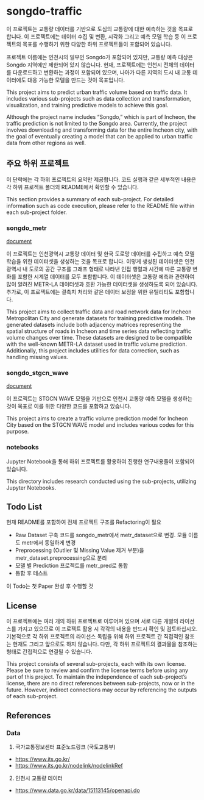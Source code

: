 # songdo-traffic

이 프로젝트는 교통량 데이터를 기반으로 도심의 교통량에 대한 예측하는 것을 목표로 합니다. 이 프로젝트에는 데이터 수집 및 변환, 시각화 그리고 예측 모델 학습 등 이 프로젝트의 목표를 수행하기 위한 다양한 하위 프로젝트들이 포함되어 있습니다.

프로젝트 이름에는 인천시의 일부인 Songdo가 포함되어 있지만, 교통량 예측 대상은 Songdo 지역에만 제한되어 있지 않습니다. 현재, 프로젝트에는 인천시 전체의 데이터를 다운로드하고 변환하는 과정이 포함되어 있으며, 나아가 다른 지역의 도시 내 교통 데이터에도 대응 가능한 모델을 만드는 것이 목표입니다.

This project aims to predict urban traffic volume based on traffic data. It includes various sub-projects such as data collection and transformation, visualization, and training predictive models to achieve this goal.

Although the project name includes “Songdo,” which is part of Incheon, the traffic prediction is not limited to the Songdo area. Currently, the project involves downloading and transforming data for the entire Incheon city, with the goal of eventually creating a model that can be applied to urban traffic data from other regions as well.

## 주요 하위 프로젝트

이 단락에는 각 하위 프로젝트의 요약만 제공합니다. 코드 실행과 같은 세부적인 내용은 각 하위 프로젝트 폴더의 README에서 확인할 수 있습니다.

This section provides a summary of each sub-project. For detailed information such as code execution, please refer to the README file within each sub-project folder.

### songdo_metr

[document](./songdo_metr/README.md)

이 프로젝트는 인천광역시 교통량 데이터 및 한국 도로망 데이터를 수집하고 예측 모델 학습을 위한 데이터셋을 생성하는 것을 목표로 합니다. 이렇게 생성된 데이터셋은 인천광역시 내 도로의 공간 구조를 그래프 형태로 나타낸 인접 행렬과 시간에 따른 교통량 변화를 포함한 시계열 데이터를 모두 포함합니다. 이 데이터셋은 교통량 에측과 관련하여 많이 알려진 METR-LA 데이터셋과 호환 가능한 데이터셋을 생성하도록 되어 있습니다. 추가로, 이 프로젝트에는 결측치 처리와 같은 데이터 보정을 위한 유틸리티도 포함합니다.

This project aims to collect traffic data and road network data for Incheon Metropolitan City and generate datasets for training predictive models. The generated datasets include both adjacency matrices representing the spatial structure of roads in Incheon and time series data reflecting traffic volume changes over time. These datasets are designed to be compatible with the well-known METR-LA dataset used in traffic volume prediction. Additionally, this project includes utilities for data correction, such as handling missing values.

### songdo_stgcn_wave

[document](./songdo_stgcn_wave/README.md)

이 프로젝트는 STGCN WAVE 모델을 기반으로 인천시 교통량 예측 모델을 생성하는 것이 목표로 이를 위한 다양한 코드를 포함하고 있습니다.

This project aims to create a traffic volume prediction model for Incheon City based on the STGCN WAVE model and includes various codes for this purpose.

### notebooks

Jupyter Notebook을 통해 하위 프로젝트를 활용하여 진행한 연구내용들이 포함되어 있습니다.

This directory includes research conducted using the sub-projects, utilizing Jupyter Notebooks.


## Todo List

현재 README를 포함하여 전체 프로젝트 구조를 Refactoring이 필요

- Raw Dataset 구축 코드를 songdo_metr에서 metr_dataset으로 변경. 모듈 이름도 metr에서 동일하게 변경
- Preprocessing (Outlier 및 Missing Value 제거 부분)을 metr_dataset.preprocessing으로 분리
- 모델 별 Prediction 프로젝트를 metr_pred로 통합
- 통합 후 테스트

이 Todo는 첫 Paper 완성 후 수행할 것


## License

이 프로젝트에는 여러 개의 하위 프로젝트로 이루어져 있으며 서로 다른 개별의 라이선스를 가지고 있으므로 이 프로젝트 활용 시 각각의 내용을 반드시 확인 및 검토하십시오. 기본적으로 각 하위 프로젝트의 라이선스 독립을 위해 하위 프로젝트 간 직접적인 참조는 현재도 그리고 앞으로도 하지 않습니다. 다만, 각 하위 프로젝트의 결과물을 참조하는 형태로 간접적으로 연결될 수 있습니다.

This project consists of several sub-projects, each with its own license. Please be sure to review and confirm the license terms before using any part of this project. To maintain the independence of each sub-project’s license, there are no direct references between sub-projects, now or in the future. However, indirect connections may occur by referencing the outputs of each sub-project.

## References

### Data

1. 국가교통정보센터 표준노드링크 (국토교통부)
  - https://www.its.go.kr/
  - https://www.its.go.kr/nodelink/nodelinkRef

2. 인천시 교통량 데이터
  - https://www.data.go.kr/data/15113145/openapi.do
